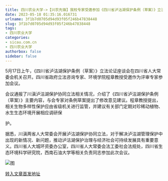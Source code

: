 ```yaml
---
title: 四川农业大学->【兴农先锋】我校专家受邀参加《四川省泸沽湖保护条例（草案）》立法论证座谈会 | sicau.com.cn
date: 2023-05-18 01:35:16.016731
urlname: 3f1b7d0705d94d93f05f246b47838448
slug: 3f1b7d0705d94d93f05f246b47838448
tags: 
- 四川农业大学
categories:
- sicau.com.cn
- 四川农业大学
authorbox: false
sidebar: false
---
```

5月17日上午，《四川省泸沽湖保护条例（草案）》立法论证座谈会在四川省人大常委会机关召开。四川省政府立法咨询专家、环境学院程章教授受邀作为评审专家参加会议。

会议通报了川滇泸沽湖保护协同立法相关情况，介绍了《四川省泸沽湖保护条例（草案）》主要内容，与会专家对条例草案提出了修改意见建议。程章教授提出，相关生物多样性保护应由省级机关进行监管，并建议有关部门定期对珍稀动植物、水生生态环境开展相应调研保
<!--more-->
护。

据悉，川滇两省人大常委会开展泸沽湖保护协同立法，对于解决泸沽湖管理保护中出现的新情况、新问题，推动泸沽湖保护治理与经济社会可持续发展具有重要意义。四川省人大城环资委办公室，四川省人大常委会法工委社会法规处，四川省生态环境科学研究院，西南石油大学等相关负责同志参加此次会议。

![图](https://news.sicau.edu.cn/__local/9/65/2A/67F5D9756676AC687F1EF65263E_2CC7D315_26F05.jpg)

[转入文章首发地址](https://news.sicau.edu.cn/info/1078/72244.htm)